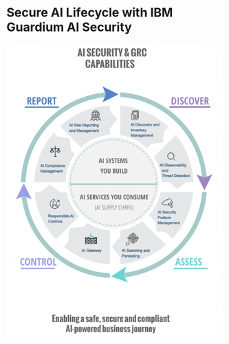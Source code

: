 # Secure AI Lifecycle with IBM Guardium AI Security

<div align="center">
  <img src="pentesting/images/IBM Guardium AI Security chart.png" alt="IBM Guardium AI Security" width="700"/>
</div>



